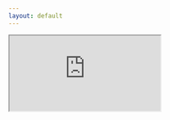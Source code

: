 ```yaml
---
layout: default
---
```


<iframe src="https://www.youtube.com/embed/jsM85iluoRg" allowfullscreen></iframe>
